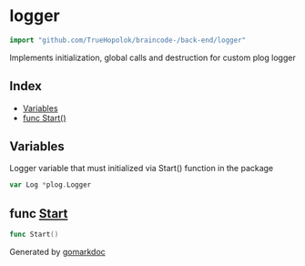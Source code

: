 <!-- Code generated by gomarkdoc. DO NOT EDIT -->

# logger

```go
import "github.com/TrueHopolok/braincode-/back-end/logger"
```

Implements initialization, global calls and destruction for custom plog logger

## Index

- [Variables](<#variables>)
- [func Start\(\)](<#Start>)


## Variables

<a name="Log"></a>Logger variable that must initialized via Start\(\) function in the package

```go
var Log *plog.Logger
```

<a name="Start"></a>
## func [Start](<https://github.com/TrueHopolok/braincode-/blob/main/back-end/logger/logger.go#L18>)

```go
func Start()
```



Generated by [gomarkdoc](<https://github.com/princjef/gomarkdoc>)
